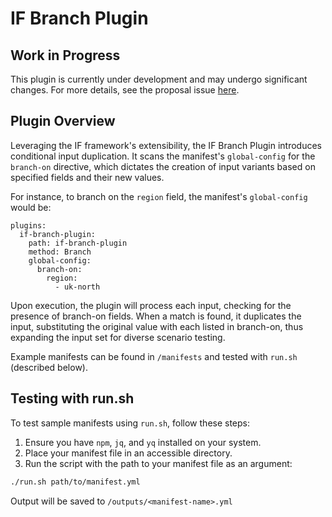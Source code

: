 # IF Branch Plugin

## Work in Progress

This plugin is currently under development and may undergo significant changes. For more details, see the proposal issue [here](https://github.com/Green-Software-Foundation/hack/issues/129).

## Plugin Overview

Leveraging the IF framework's extensibility, the IF Branch Plugin introduces conditional input duplication. It scans the manifest's `global-config` for the `branch-on` directive, which dictates the creation of input variants based on specified fields and their new values.

For instance, to branch on the `region` field, the manifest's `global-config` would be:

```
plugins:
  if-branch-plugin:
    path: if-branch-plugin
    method: Branch
    global-config:
      branch-on:
        region:
          - uk-north
```

Upon execution, the plugin will process each input, checking for the presence of branch-on fields. When a match is found, it duplicates the input, substituting the original value with each listed in branch-on, thus expanding the input set for diverse scenario testing.

Example manifests can be found in `/manifests` and tested with `run.sh` (described below).

## Testing with run.sh

To test sample manifests using `run.sh`, follow these steps:

1. Ensure you have `npm`, `jq`, and `yq` installed on your system.
2. Place your manifest file in an accessible directory.
3. Run the script with the path to your manifest file as an argument:

```bash
./run.sh path/to/manifest.yml
```

Output will be saved to `/outputs/<manifest-name>.yml`
